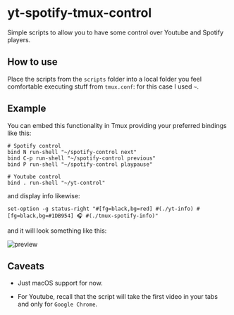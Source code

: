 # yt-spotify-tmux-control

Simple scripts to allow you to have some control over Youtube and Spotify players.

## How to use

Place the scripts from the `scripts` folder into a local folder you feel comfortable executing stuff from `tmux.conf`: for this case I used `~`.

## Example

You can embed this functionality in Tmux providing your preferred bindings like this:

```
# Spotify control
bind N run-shell "~/spotify-control next"
bind C-p run-shell "~/spotify-control previous"
bind P run-shell "~/spotify-control playpause"

# Youtube control
bind . run-shell "~/yt-control"
```

and display info likewise:

```
set-option -g status-right "#[fg=black,bg=red] #(./yt-info) #[fg=black,bg=#1DB954] 🎧 #(./tmux-spotify-info)"
```

and it will look something like this:

![preview]()

## Caveats

- Just macOS support for now.

- For Youtube, recall that the script will take the first video in your tabs and only for `Google Chrome`.
